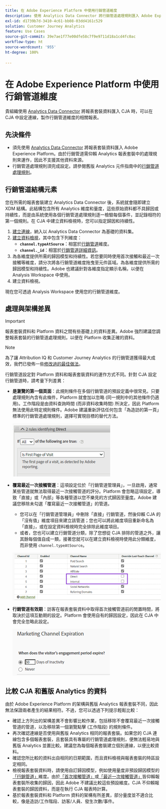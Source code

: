 ```yaml
---
title: 在 Adobe Experience Platform 中使用行銷管道維度
description: 使用 Analytics Data Connector 將行銷管道處理規則匯入 Adobe Experience Platform。
exl-id: d1739b7d-3410-4c61-bb08-03dd4161c529
solution: Customer Journey Analytics
feature: Use Cases
source-git-commit: 39e7ae1f77e00dfe58c7f9e9711d18a1cd4fc0ac
workflow-type: ht
source-wordcount: '955'
ht-degree: 100%

---
```


# 在 Adobe Experience Platform 中使用行銷管道維度

貴組織使用 [Analytics Data Connector](https://experienceleague.adobe.com/docs/experience-platform/sources/connectors/adobe-applications/analytics.html?lang=zh-Hant) 將報表套裝資料匯入 CJA 時，可以在 CJA 中設定連線，製作行銷管道維度的相關報表。

## 先決條件

* 須先使用 [Analytics Data Connector](https://experienceleague.adobe.com/docs/experience-platform/sources/connectors/adobe-applications/analytics.html?lang=zh-Hant) 將報表套裝資料匯入 Adobe Experience Platform。由於行銷管道需仰賴 Analytics 報表套裝中的處理規則來運作，因此不支援其他資料來源。
* 行銷管道處理規則須完成設定。請參閱舊版 Analytics 元件指南中的[行銷管道處理規則](https://experienceleague.adobe.com/docs/analytics/components/marketing-channels/c-rules.html?lang=zh-Hant)。

## 行銷管道結構元素

您在所需的報表套裝建立 Analytics Data Connector 後，系統就會隨即建立 XDM 結構。此結構包含所有 Analytics 維度和量度，這些原始資料都不具歸因或持續性，而是由系統使用各個行銷管道處理規則逐一檢驗每個事件，並記錄相符的第一個規則。在 CJA 中建立資料檢視時，您可以指定歸因和持續性。

1. [建立連線](/help/connections/create-connection.md)，納入以 Analytics Data Connector 為基礎的資料集。
2. [建立資料檢視](/help/data-views/create-dataview.md)，其中包含下列維度：
   * **`channel.typeAtSource`**：相當於[行銷管道](https://experienceleague.adobe.com/docs/analytics/components/dimensions/marketing-channel.html?lang=zh-Hant)維度。
   * **`channel._id`**：相當於[行銷管道詳細資訊](https://experienceleague.adobe.com/docs/analytics/components/dimensions/marketing-detail.html?lang=zh-Hant)。
3. 為各維度提供所需的歸因模型和持續性。若您要同時使用首次接觸和最近一次接觸等維度，請分次將各行銷管道維度拖曳至元件區域。為各維度提供所需的歸因模型和持續性。Adobe 也建議針對各維度指定顯示名稱，以便在 Analysis Workspace 中使用。
4. 建立資料檢視。

現在您可透過 Analysis Workspace 使用您的行銷管道維度。

## 處理與架構差異

>[!IMPORTANT]
>
>報表套裝資料和 Platform 資料之間有些基礎上的資料差異。Adobe 強烈建議您調整報表套裝的行銷管道處理規則，以便在 Platform 收集正確的資料。

>[!NOTE]
>
>為了讓 Attribution IQ 和 Customer Journey Analytics 的行銷管道獲得最大成效，我們已發佈一些[修改過的最佳做法](https://experienceleague.adobe.com/docs/analytics/components/marketing-channels/mchannel-best-practices.html)。

行銷管道設定對 Platform 資料和報表套裝資料的運作方式不同。針對 CJA 設定行銷管道時，請考量下列差異：

* **是瀏覽的第一個頁面**：此規則條件在多個行銷管道的預設定義中很常見。只要處理規則內含有此條件，Platform 就會加以忽略 (同一規則中的其他條件仍適用)。工作階段是由資料查詢時間 (而非資料收集時間) 所決定，因此 Platform 無法使用此特定規則條件。Adobe 建議重新評估任何包含「為造訪的第一頁」標準的行銷管道處理規則，選擇可實現目標的替代方法。

   ![瀏覽的第一個頁面](assets/first-page-of-visit.png)

* **覆寫最近一次接觸管道**：這項設定位於「行銷管道管理員」，一旦啟用，通常某些管道就無法取得最近一次接觸管道的評分。Platform 會忽略這項設定，導致「直接」或「內部」等各種管道以您不樂見的方式歸因至量度。Adobe 建議您移除未勾選「覆寫最近一次接觸管道」的管道。
   * 您可以在「行銷管道管理員」中刪除「直接」行銷管道，然後仰賴 CJA 的「沒有值」維度項目來建立該管道；您也可以將此維度項目重新命名為「直接」，或在設定資料檢視時完全排除此維度項目。
   * 或者，您也可以建立行銷管道分類，除了您想從 CJA 排除的管道之外，讓其餘每個值自成一類，接著您就可以在建立資料檢視時使用此分類維度，而非使用 `channel.typeAtSource`。

   ![覆寫最近一次接觸管道](assets/override-last-touch-channel.png)

* **行銷管道有效期**：訪客在報表套裝資料中取得首次接觸管道前的閒置時間，將取決於這項互動期的設定。Platform 會使用自有的歸因設定，因此在 CJA 中會完全忽略此設定。

   ![行銷管道有效期](assets/marketing-channel-expiration.png)

## 比較 CJA 和舊版 Analytics 的資料

由於 Adobe Experience Platform 的架構與舊版 Analytics 報表套裝不同，因此無法保證兩者產生的結果相符。不過，您可以透過下列提示輕鬆比較：

* 確認上方列出的架構差異不會影響比較作業，包括移除不會覆寫最近一次接觸管道的管道，以及移除第一個瀏覽點擊 (工作階段) 的規則條件。
* 再次確認連線是否使用與舊版 Analytics 相同的報表套裝。如果您的 CJA 連線包含多個報表套裝，且套裝具有專屬的行銷管道處理規則，便無法輕易地與舊版 Analytics 並置比較。建議您為每個報表套裝建立個別連線，以便比較資料。
* 確認您所比較的資料出自相同的日期範圍，而且資料檢視與報表套裝的時區設定相同。
* 檢視報表套裝資料時，請使用自訂歸因模型，例如使用量度非預設歸因模型的[「行銷管道」](https://experienceleague.adobe.com/docs/analytics/components/dimensions/marketing-channel.html?lang=zh-Hant)維度。由於[「首次接觸管道」](https://experienceleague.adobe.com/docs/analytics/components/dimensions/first-touch-channel.html?lang=zh-Hant)或[「最近一次接觸管道」](https://experienceleague.adobe.com/docs/analytics/components/dimensions/last-touch-channel.html?lang=zh-Hant)皆仰賴報表套裝所收集的歸因，因此 Adobe 不建議比較這些預設維度。CJA 不仰賴報表套裝的歸因資料，而是在執行 CJA 報表時計算。
* 基於報表套裝資料和 Platform 資料的架構有所差異，部分量度並不適合比較，像是造訪/工作階段、訪客/人員、發生次數/事件。
